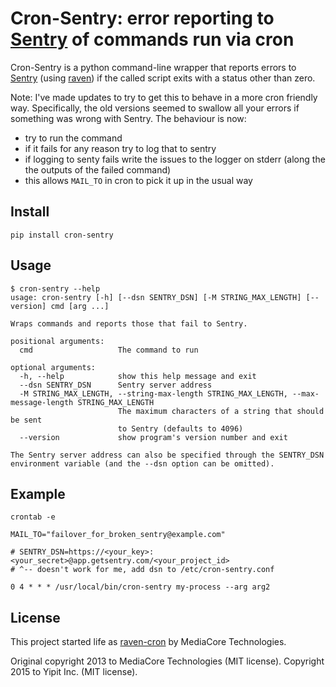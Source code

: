 Cron-Sentry: error reporting to [Sentry](https://getsentry.com/) of commands run via cron
================================================

Cron-Sentry is a python command-line wrapper that reports errors to [Sentry](http://getsentry.com) (using [raven](https://github.com/getsentry/raven-python)) if the called script exits with a status other than zero.

Note: I've made updates to try to get this to behave in a more cron friendly way. Specifically, the old versions seemed to swallow all your errors if something was wrong with Sentry. The behaviour is now:

- try to run the command
- if it fails for any reason try to log that to sentry
- if logging to senty fails write the issues to the logger on stderr (along the the outputs of the failed command)
- this allows `MAIL_TO` in cron to pick it up in the usual way

Install
-------

`pip install cron-sentry`

Usage
-----

```
$ cron-sentry --help
usage: cron-sentry [-h] [--dsn SENTRY_DSN] [-M STRING_MAX_LENGTH] [--version] cmd [arg ...]

Wraps commands and reports those that fail to Sentry.

positional arguments:
  cmd                   The command to run

optional arguments:
  -h, --help            show this help message and exit
  --dsn SENTRY_DSN      Sentry server address
  -M STRING_MAX_LENGTH, --string-max-length STRING_MAX_LENGTH, --max-message-length STRING_MAX_LENGTH
                        The maximum characters of a string that should be sent
                        to Sentry (defaults to 4096)
  --version             show program's version number and exit

The Sentry server address can also be specified through the SENTRY_DSN
environment variable (and the --dsn option can be omitted).
```

Example
-------

`crontab -e`
```
MAIL_TO="failover_for_broken_sentry@example.com"

# SENTRY_DSN=https://<your_key>:<your_secret>@app.getsentry.com/<your_project_id>
# ^-- doesn't work for me, add dsn to /etc/cron-sentry.conf

0 4 * * * /usr/local/bin/cron-sentry my-process --arg arg2
```


License
-------

This project started life as [raven-cron](https://github.com/mediacore/raven-cron) by MediaCore Technologies.

Original copyright 2013 to MediaCore Technologies (MIT license).
Copyright 2015 to Yipit Inc. (MIT license).
